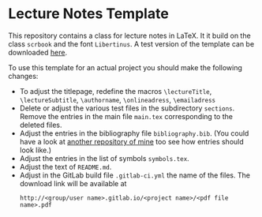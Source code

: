 # Lecture Notes Template

This repository contains a class for lecture notes in LaTeX.
It it build on the class `scrbook` and the font `Libertinus`.
A test version of the template can be downloaded [here][1].

To use this template for an actual project you should make the following changes:
- To adjust the titlepage, redefine the macros `\lectureTitle`, `\lectureSubtitle`, `\authorname`, `\onlineadress`, `\emailadress`
- Delete or adjust the various test files in the subdirectory `sections`.
  Remove the entries in the main file `main.tex` corresponding to the deleted files.
- Adjust the entries in the bibliography file `bibliography.bib`.
	(You could have a look at [another repository of mine][2] too see how entries should look like.)
- Adjust the entries in the list of symbols `symbols.tex`.
- Adjust the text of `README.md`.
- Adjust in the GitLab build file `.gitlab-ci.yml` the name of the files.
  The download link will be available at
	```
	http://<group/user name>.gitlab.io/<project name>/<pdf file name>.pdf
	```

[1]: https://lecture-notes-bonn.gitlab.io/lecture-notes-template/lecture-notes-template.pdf
[2]: https://gitlab.com/cionx/bibliography
